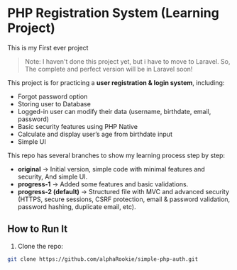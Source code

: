 # PHP Registration System (Learning Project)
This is my First ever project 

> Note: I haven't done this project yet, but i have to move to Laravel. So, The complete and perfect version will be in Laravel soon!

This project is for practicing a **user registration & login system**, including:
- Forgot password option 
- Storing user to Database
- Logged-in user can modify their data (username, birthdate, email, password)
- Basic security features using PHP Native
- Calculate and display user’s age from birthdate input
- Simple UI

This repo has several branches to show my learning process step by step:

- **original** → Initial version, simple code with minimal features and security, And simple UI.
- **progress-1** → Added some features and basic validations.
- **progress-2 (default)** → Structured file with MVC and advanced security (HTTPS, secure sessions, CSRF protection, email & password validation, password hashing, duplicate email, etc).

## How to Run It

1. Clone the repo:
```bash
git clone https://github.com/alphaRookie/simple-php-auth.git
